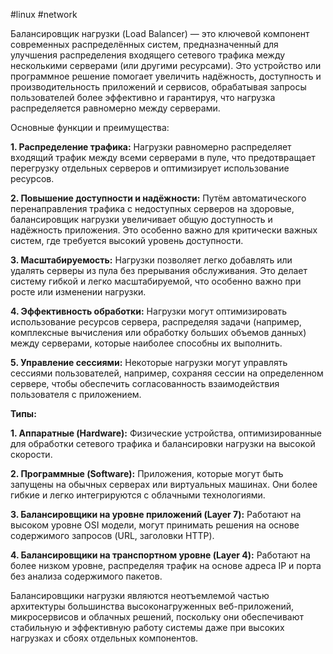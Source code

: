#linux #network 

Балансировщик нагрузки (Load Balancer) — это ключевой компонент современных распределённых систем, предназначенный для улучшения распределения входящего сетевого трафика между несколькими серверами (или другими ресурсами). Это устройство или программное решение помогает увеличить надёжность, доступность и производительность приложений и сервисов, обрабатывая запросы пользователей более эффективно и гарантируя, что нагрузка распределяется равномерно между серверами.

Основные функции и преимущества:

**1. Распределение трафика:** Нагрузки равномерно распределяет входящий трафик между всеми серверами в пуле, что предотвращает перегрузку отдельных серверов и оптимизирует использование ресурсов.

**2. Повышение доступности и надёжности:** Путём автоматического перенаправления трафика с недоступных серверов на здоровые, балансировщик нагрузки увеличивает общую доступность и надёжность приложения. Это особенно важно для критически важных систем, где требуется высокий уровень доступности.

**3. Масштабируемость:** Нагрузки позволяет легко добавлять или удалять серверы из пула без прерывания обслуживания. Это делает систему гибкой и легко масштабируемой, что особенно важно при росте или изменении нагрузки.

**4. Эффективность обработки:** Нагрузки могут оптимизировать использование ресурсов сервера, распределяя задачи (например, комплексные вычисления или обработку больших объемов данных) между серверами, которые наиболее способны их выполнить.

**5. Управление сессиями:** Некоторые нагрузки могут управлять сессиями пользователей, например, сохраняя сессии на определенном сервере, чтобы обеспечить согласованность взаимодействия пользователя с приложением.

**Типы:**

**1. Аппаратные (Hardware):** Физические устройства, оптимизированные для обработки сетевого трафика и балансировки нагрузки на высокой скорости.

**2. Программные (Software):** Приложения, которые могут быть запущены на обычных серверах или виртуальных машинах. Они более гибкие и легко интегрируются с облачными технологиями.

**3. Балансировщики на уровне приложений (Layer 7):** Работают на высоком уровне OSI модели, могут принимать решения на основе содержимого запросов (URL, заголовки HTTP).

**4. Балансировщики на транспортном уровне (Layer 4):** Работают на более низком уровне, распределяя трафик на основе адреса IP и порта без анализа содержимого пакетов.

Балансировщики нагрузки являются неотъемлемой частью архитектуры большинства высоконагруженных веб-приложений, микросервисов и облачных решений, поскольку они обеспечивают стабильную и эффективную работу системы даже при высоких нагрузках и сбоях отдельных компонентов.